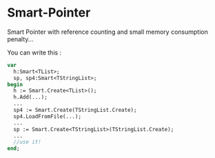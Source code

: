 # Smart-Pointer
Smart Pointer with reference counting and small memory consumption penalty...

You can write this :

```pascal
var
  h:Smart<TList>;
  sp, sp4:Smart<TStringList>;
begin
  h := Smart.Create<TList>();
  h.Add(...);
  ...
  sp4 := Smart.Create(TStringList.Create);
  sp4.LoadFromFile(...);
  ...
  sp := Smart.Create<TStringList>(TStringList.Create);
  ...
  //use it!
end;
```
